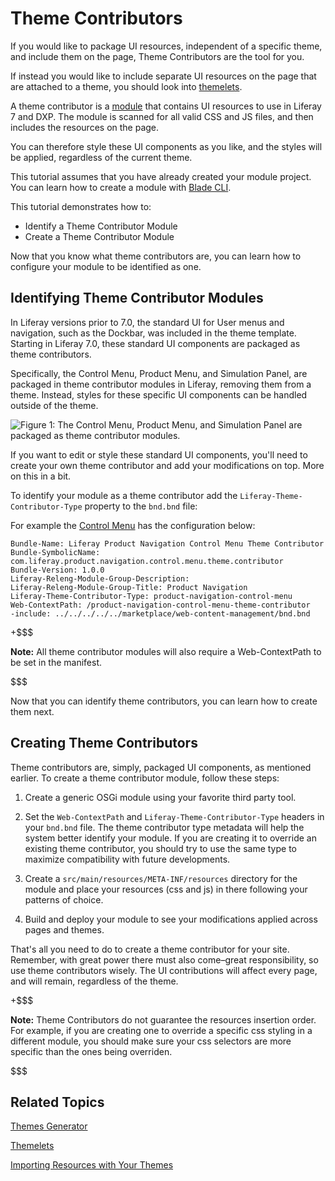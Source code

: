 # Theme Contributors [](id=theme-contributors)

If you would like to package UI resources, independent of a specific theme, and
include them on the page, Theme Contributors are the tool for you.

If instead you would like to include separate UI resources on the page that are
attached to a theme, you should look into [themelets](/develop/tutorials/-/knowledge_base/7-0/themelets).

A theme contributor is a [module](https://dev.liferay.com/participate/liferaypedia/-/wiki/Main/Module)
that contains UI resources to use in Liferay 7 and DXP. The module is scanned
for all valid CSS and JS files, and then includes the resources on the page.

You can therefore style these UI components as you like, and the styles will be
applied, regardless of the current theme.

This tutorial assumes that you have already created your module project. You can
learn how to create a module with [Blade CLI](/develop/tutorials/-/knowledge_base/7-0/creating-modules-with-blade-cli).

This tutorial demonstrates how to:

- Identify a Theme Contributor Module
- Create a Theme Contributor Module

Now that you know what theme contributors are, you can learn how to configure
your module to be identified as one.

## Identifying Theme Contributor Modules [](id=identifying-theme-contributor-modules)

In Liferay versions prior to 7.0, the standard UI for User menus and navigation,
such as the Dockbar, was included in the theme template. Starting in Liferay 7.0,
these standard UI components are packaged as theme contributors.

Specifically, the Control Menu, Product Menu, and Simulation Panel, are packaged
in theme contributor modules in Liferay, removing them from a theme. Instead,
styles for these specific UI components can be handled outside of the theme.

![Figure 1: The Control Menu, Product Menu, and Simulation Panel are packaged as theme contributor modules.](../../images/theme-contributor-menus-diagram.png)

If you want to edit or style these standard UI components, you'll need to create your own
theme contributor and add your modifications on top. More on this in a bit.

To identify your module as a theme contributor add the
`Liferay-Theme-Contributor-Type` property to the `bnd.bnd` file:

For example the [Control Menu](https://github.com/liferay/liferay-portal/blob/master/modules/apps/web-experience/product-navigation/product-navigation-control-menu-theme-contributor/bnd.bnd)
has the configuration below:

    Bundle-Name: Liferay Product Navigation Control Menu Theme Contributor
    Bundle-SymbolicName: com.liferay.product.navigation.control.menu.theme.contributor
    Bundle-Version: 1.0.0
    Liferay-Releng-Module-Group-Description:
    Liferay-Releng-Module-Group-Title: Product Navigation
    Liferay-Theme-Contributor-Type: product-navigation-control-menu
    Web-ContextPath: /product-navigation-control-menu-theme-contributor
    -include: ../../../../../marketplace/web-content-management/bnd.bnd

+$$$

**Note:**  All theme contributor modules will also require a Web-ContextPath to
be set in the manifest.

$$$

<!-- leaving this section out for now, until it is developed further--

Alternatively, theme contributors can be identifed in the `package.json` file:

    {
        "name": "lfr-product-menu-animation-themelet",
        "liferayTheme": {
            themeContributorType?: product-navigation-control-menu
            "themelet": true,
            "version": "7.0"
        }
    }

If this property is set in either one of these ways, the module will then be
treated as a Theme Contributor.-->

Now that you can identify theme contributors, you can learn how to create them
next.

## Creating Theme Contributors [](id=creating-theme-contributors)

Theme contributors are, simply, packaged UI components, as mentioned earlier. To
create a theme contributor module, follow these
steps:

1.  Create a generic OSGi module using your favorite third party tool.

2.  Set the `Web-ContextPath` and `Liferay-Theme-Contributor-Type` headers in your
    `bnd.bnd` file. The theme contributor type metadata will help the system better
    identify your module. If you are creating it to override an existing theme
    contributor, you should try to use the same type to maximize compatibility with
    future developments.

3.  Create a `src/main/resources/META-INF/resources` directory for the module and
    place your resources (css and js) in there following your patterns of choice.

4.  Build and deploy your module to see your modifications applied across pages and themes.

That's all you need to do to create a theme contributor for your site. Remember,
with great power there must also come–great responsibility, so use theme
contributors wisely. The UI contributions will affect every page, and will
remain, regardless of the theme.

+$$$

**Note:** Theme Contributors do not guarantee the resources insertion order. For example, if
you are creating one to override a specific css styling in a different module, you should
make sure your css selectors are more specific than the ones being overriden.

$$$

## Related Topics [](id=related-topics)

[Themes Generator](/develop/tutorials/-/knowledge_base/7-0/themes-generator)

[Themelets](/develop/tutorials/-/knowledge_base/7-0/themelets)

[Importing Resources with Your Themes](/develop/tutorials/-/knowledge_base/7-0/importing-resources-with-a-theme)
